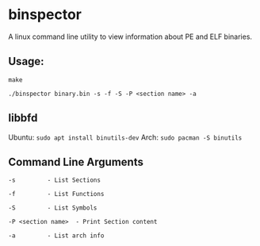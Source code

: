 # binspector
A linux command line utility to view information about PE and ELF binaries.

## Usage:
`make`

`./binspector binary.bin -s -f -S -P <section name> -a`

## libbfd
Ubuntu: `sudo apt install binutils-dev`
Arch: `sudo pacman -S binutils`
## Command Line Arguments 

`-s			- List Sections`

`-f			- List Functions`

`-S			- List Symbols`

`-P <section name>	- Print Section content`

`-a			- List arch info`


